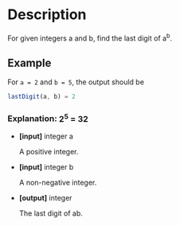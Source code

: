 # Description
For given integers a and b, find the last digit of a<sup>b</sup>.

## Example
For `a = 2` and `b = 5`, the output should be

```javascript
lastDigit(a, b) = 2
```

### Explanation: **2<sup>5</sup> = 32**
- **[input]** integer a

  A positive integer.

- **[input]** integer b

  A non-negative integer.

- **[output]** integer

  The last digit of ab.

